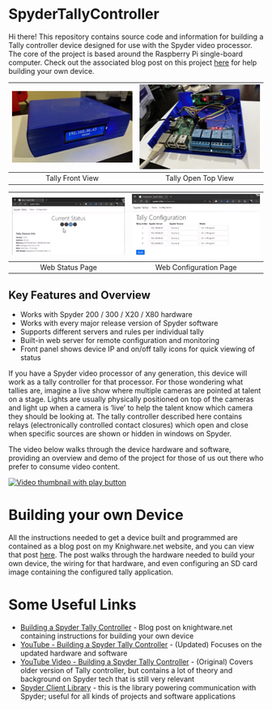 # SpyderTallyController
Hi there!  This repository contains source code and information for building a Tally controller device designed for use with the Spyder video processor.  The core of the project is based around the Raspberry Pi single-board computer.  Check out the associated blog post on this project [here](https://www.knightware.net/?p=4086) for help building your own device.


| ![Tally Controller](docs/images/Tally-FrontOfBox.jpg) | ![Tally Controller](docs/images/Tally-OpenTop.jpg) |
|:---:|:---:|
| Tally Front View | Tally Open Top View |

| ![Tally Controller](docs/images/Web-Status.jpg) | ![Tally Controller](docs/images/Web-Config.jpg) |
|:---:|:---:|
| Web Status Page | Web Configuration Page |


## Key Features and Overview
* Works with Spyder 200 / 300 / X20 / X80 hardware
* Works with every major release version of Spyder software
* Supports different servers and rules per individual tally
* Built-in web server for remote configuration and monitoring
* Front panel shows device IP and on/off tally icons for quick viewing of status

If you have a Spyder video processor of any generation, this device will work as a tally controller for that processor. For those wondering what tallies are, imagine a live show where multiple cameras are pointed at talent on a stage. Lights are usually physically positioned on top of the cameras and light up when a camera is ‘live’ to help the talent know which camera they should be looking at. The tally controller described here contains relays (electronically controlled contact closures) which open and close when specific sources are shown or hidden in windows on Spyder.

The video below walks through the device hardware and software, providing an overview and demo of the project for those of us out there who prefer to consume video content.

[![Video thumbnail with play button](https://img.youtube.com/vi/8xSgcWn2_8I/0.jpg)](https://youtu.be/8xSgcWn2_8I "Click to watch the video on YouTube")


Building your own Device
=================
All the instructions needed to get a device built and programmed are contained as a blog post on my Knighware.net website, and you can view that post [here](https://www.knighware.net/2021/10/03/building-a-spyder-tally-controller/).  The post walks through the hardware needed to build your own device, the wiring for that hardware, and even configuring an SD card image containing the configured tally application.


Some Useful Links
=================
* [Building a Spyder Tally Controller](https://www.knighware.net/2021/10/03/building-a-spyder-tally-controller/) - Blog post on knightware.net containing instructions for building your own device
* [YouTube - Building a Spyder Tally Controller](https://youtu.be/8xSgcWn2_8I) - (Updated) Focuses on the updated hardware and software
* [YouTube Video - Building a Spyder Tally Controller](https://youtu.be/mBM5LXhSECg) - (Original) Covers older version of Tally controller, but contains a lot of theory and background on Spyder tech that is still very relevant
* [Spyder Client Library](https://www.nuget.org/packages/SpyderClientLibrary/) - this is the library powering communication with Spyder; useful for all kinds of projects and software applications